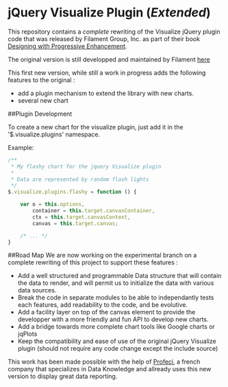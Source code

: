 jQuery Visualize Plugin (_Extended_)
==================================

This repository contains a *complete* rewriting of the Visualize jQuery plugin code that was released by Filament Group, Inc. as part of their book [Designing with Progressive Enhancement](http://filamentgroup.com/dwpe).

The original version is still developped and maintained by Filament [here](https://github.com/filamentgroup/jQuery-Visualize)

This first new version, while still a work in progress adds the following features to the original :
- add a plugin mechanism to extend the library with new charts.
- several new chart

##Plugin Development

To create a new chart for the visualize plugin, just add it in the
'$.visualize.plugins' namespace.

Example:
```javascript
/**
 * My flashy chart for the jquery Visualize plugin
 *
 * Data are represented by random flash lights
 */
$.visualize.plugins.flashy = function () {

    var o = this.options,
        container = this.target.canvasContainer,
        ctx = this.target.canvasContext,
        canvas = this.target.canvas;

    /* ... */
}
```

##Road Map
We are now working on the experimental branch on a complete rewriting of this project to support these features :
- Add a well structured and programmable Data structure that will contain the data to render, and will permit us to initialize the data with various data sources.
- Break the code in separate modules to be able to independantly tests each features, add readability to the code, and be evolutive.
- Add a facility layer on top of the canvas element to provide the developper with a more friendly and fun API to develop new charts.
- Add a bridge towards more complete chart tools like Google charts or jqPlots
- Keep the compatibility and ease of use of the original jQuery Visualize plugin (should not require any code change except the include source)

This work has been made possible with the help of [Profeci](http://profeci.eu), a french company that specializes in Data Knowledge and allready uses this new version to display great data reporting.

